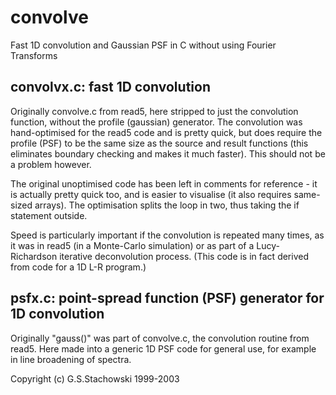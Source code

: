 # convolve
Fast 1D convolution and Gaussian PSF in C without using Fourier Transforms

convolvx.c: fast 1D convolution
-------------------------------

Originally convolve.c from read5, here stripped to just the
convolution function, without the profile (gaussian) generator.
The convolution was hand-optimised for the read5 code and is
pretty quick, but does require the profile (PSF) to be the
same size as the source and result functions (this eliminates
boundary checking and makes it much faster). This should not
be a problem however.

The original unoptimised code has been left in comments for
reference - it is actually pretty quick too, and is easier
to visualise (it also requires same-sized arrays).
The optimisation splits the loop in two, thus taking the
if statement outside.

Speed is particularly important if the convolution is repeated
many times, as it was in read5 (in a Monte-Carlo simulation)
or as part of a Lucy-Richardson iterative deconvolution process.
(This code is in fact derived from code for a 1D L-R program.)


psfx.c: point-spread function (PSF) generator for 1D convolution
----------------------------------------------------------------

Originally "gauss()" was part of convolve.c, the convolution routine
from read5. Here made into a generic 1D PSF code for general use,
for example in line broadening of spectra.


Copyright (c) G.S.Stachowski 1999-2003

